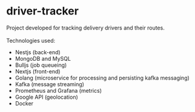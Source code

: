 # driver-tracker
Project developed for tracking delivery drivers and their routes.
<br/>
<br/>
Technologies used: <br/>
- Nestjs (back-end) <br/>
- MongoDB and MySQL <br/>
- Bulljs (job queueing)
- Nextjs (front-end) <br/>
- Golang (microservice for processing and persisting kafka messaging) <br/>
- Kafka (message streaming) <br/>
- Prometheus and Grafana  (metrics) <br/>
- Google API (geolocation) <br/>
- Docker
